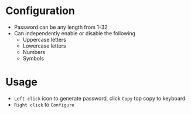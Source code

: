 Configuration
============

- Password can be any length from 1-32
- Can independently enable or disable the following
  - Uppercase letters
  - Lowercase letters
  - Numbers
  - Symbols

Usage
========

- `Left click` icon to generate password, click `Copy` top copy to keyboard
- `Right click` to `Configure`